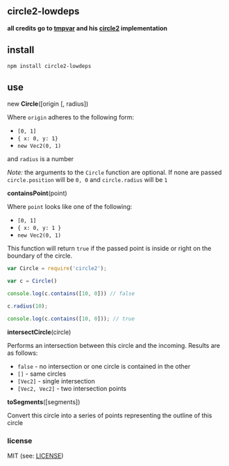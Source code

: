 ## circle2-lowdeps

**all credits go to [tmpvar](https://github.com/tmpvar) and his [circle2](https://github.com/tmpvar/circle2) implementation**

## install

```
npm install circle2-lowdeps
```

## use


new __Circle__([origin [, radius])

Where `origin` adheres to the following form:

 * `[0, 1]`
 * `{ x: 0, y: 1}`
 * `new Vec2(0, 1)`

and `radius` is a number

_Note:_ the arguments to the `Circle` function are optional. If none are passed `circle.position` will be `0, 0` and `circle.radius` will be `1`

__containsPoint__(point)

Where `point` looks like one of the following:

 * `[0, 1]`
 * `{ x: 0, y: 1 }`
 * `new Vec2(0, 1)`

This function will return `true` if the passed point is inside or right on the boundary of the circle.

```javascript
var Circle = require('circle2');

var c = Circle()

console.log(c.contains([10, 0])) // false

c.radius(10);

console.log(c.contains([10, 0])); // true
```

__intersectCircle__(circle)

Performs an intersection between this circle and the incoming. Results are as follows:

 * `false` - no intersection or one circle is contained in the other
 * `[]` - same circles
 * `[Vec2]` - single intersection
 * `[Vec2, Vec2]` - two intersection points

__toSegments__([segments])

Convert this circle into a series of points representing the outline of this circle


### license

MIT (see: [LICENSE](blob/master/LICENSE))
